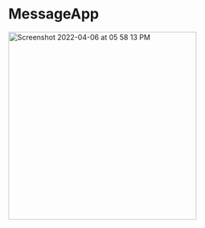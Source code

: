 # MessageApp


<img width="374" alt="Screenshot 2022-04-06 at 05 58 13 PM" src="https://user-images.githubusercontent.com/44535117/162004973-77488607-4ad2-4598-ab88-3efafc8f66b2.png">

